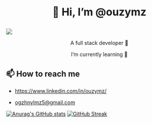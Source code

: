# <p align="center">👋 Hi, I’m @ouzymz</p>
![](https://komarev.com/ghpvc/?username=ouzymz&color=blue)
<p align="center"> A full stack developer 👀</p>
<p align="center"> I’m currently learning 🌱</p>


## 📫 How to reach me
- <a style="color=red;" href="https://www.linkedin.com/in/ouzymz/" rel="nofollow"><p style="color:red;"> https://www.linkedin.com/in/ouzymz/</p></a>
- <a style="color=red;" href = "mailto: ogzhnylmz5@gmail.com">ogzhnylmz5@gmail.com</a>


[![Anurag's GitHub stats](https://github-readme-stats.vercel.app/api?username=ouzymz&theme=tokyonight)](https://github.com/ouzymz/github-readme-stats)
[![GitHub Streak](https://github-readme-streak-stats.herokuapp.com?user=ouzymz&theme=tokyonight)](https://git.io/streak-stats)
